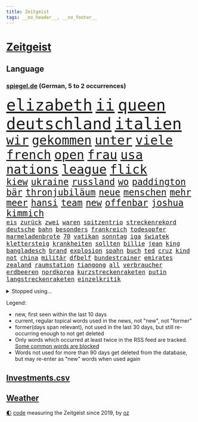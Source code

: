 ```yaml
---
title: Zeitgeist
tags: __no_header__, __no_footer__
---
```


# [Zeitgeist](https://oliz.io/zeitgeist/)

## Language

<h3><a href="https://www.spiegel.de" target="_blank">spiegel.de</a> (German, 5 to 2 occurrences)</h3>
<p style="font-family:monospace">
<span style="font-size:32pt"><a href="news_links.html#elizabeth" class="current">elizabeth</a></span>
<span style="font-size:32pt"><a href="news_links.html#ii" class="current">ii</a></span>
<span style="font-size:32pt"><a href="news_links.html#queen" class="current">queen</a></span>
<span style="font-size:32pt"><a href="news_links.html#deutschland" class="current">deutschland</a></span>
<span style="font-size:32pt"><a href="news_links.html#italien" class="current">italien</a></span>
<br>
<span style="font-size:25pt"><a href="news_links.html#wir" class="current">wir</a></span>
<span style="font-size:25pt"><a href="news_links.html#gekommen" class="current">gekommen</a></span>
<span style="font-size:25pt"><a href="news_links.html#unter" class="current">unter</a></span>
<span style="font-size:25pt"><a href="news_links.html#viele" class="current">viele</a></span>
<span style="font-size:25pt"><a href="news_links.html#french" class="current">french</a></span>
<span style="font-size:25pt"><a href="news_links.html#open" class="current">open</a></span>
<span style="font-size:25pt"><a href="news_links.html#frau" class="current">frau</a></span>
<span style="font-size:25pt"><a href="news_links.html#usa" class="current">usa</a></span>
<span style="font-size:25pt"><a href="news_links.html#nations" class="new">nations</a></span>
<span style="font-size:25pt"><a href="news_links.html#league" class="current">league</a></span>
<span style="font-size:25pt"><a href="news_links.html#flick" class="current">flick</a></span>
<br>
<span style="font-size:18pt"><a href="news_links.html#kiew" class="current">kiew</a></span>
<span style="font-size:18pt"><a href="news_links.html#ukraine" class="current">ukraine</a></span>
<span style="font-size:18pt"><a href="news_links.html#russland" class="current">russland</a></span>
<span style="font-size:18pt"><a href="news_links.html#wo" class="current">wo</a></span>
<span style="font-size:18pt"><a href="news_links.html#paddington" class="current">paddington</a></span>
<span style="font-size:18pt"><a href="news_links.html#bär" class="new">bär</a></span>
<span style="font-size:18pt"><a href="news_links.html#thronjubiläum" class="new">thronjubiläum</a></span>
<span style="font-size:18pt"><a href="news_links.html#neue" class="current">neue</a></span>
<span style="font-size:18pt"><a href="news_links.html#menschen" class="current">menschen</a></span>
<span style="font-size:18pt"><a href="news_links.html#mehr" class="current">mehr</a></span>
<span style="font-size:18pt"><a href="news_links.html#meer" class="current">meer</a></span>
<span style="font-size:18pt"><a href="news_links.html#hansi" class="current">hansi</a></span>
<span style="font-size:18pt"><a href="news_links.html#team" class="current">team</a></span>
<span style="font-size:18pt"><a href="news_links.html#new" class="current">new</a></span>
<span style="font-size:18pt"><a href="news_links.html#offenbar" class="current">offenbar</a></span>
<span style="font-size:18pt"><a href="news_links.html#joshua" class="current">joshua</a></span>
<span style="font-size:18pt"><a href="news_links.html#kimmich" class="current">kimmich</a></span>
<br>
<span style="font-size:12pt"><a href="news_links.html#eis" class="current">eis</a></span>
<span style="font-size:12pt"><a href="news_links.html#zurück" class="current">zurück</a></span>
<span style="font-size:12pt"><a href="news_links.html#zwei" class="current">zwei</a></span>
<span style="font-size:12pt"><a href="news_links.html#waren" class="current">waren</a></span>
<span style="font-size:12pt"><a href="news_links.html#spitzentrio" class="new">spitzentrio</a></span>
<span style="font-size:12pt"><a href="news_links.html#streckenrekord" class="new">streckenrekord</a></span>
<span style="font-size:12pt"><a href="news_links.html#deutsche" class="current">deutsche</a></span>
<span style="font-size:12pt"><a href="news_links.html#bahn" class="current">bahn</a></span>
<span style="font-size:12pt"><a href="news_links.html#besonders" class="current">besonders</a></span>
<span style="font-size:12pt"><a href="news_links.html#frankreich" class="current">frankreich</a></span>
<span style="font-size:12pt"><a href="news_links.html#todesopfer" class="current">todesopfer</a></span>
<span style="font-size:12pt"><a href="news_links.html#marmeladenbrote" class="new">marmeladenbrote</a></span>
<span style="font-size:12pt"><a href="news_links.html#70" class="current">70</a></span>
<span style="font-size:12pt"><a href="news_links.html#vatikan" class="current">vatikan</a></span>
<span style="font-size:12pt"><a href="news_links.html#sonntag" class="current">sonntag</a></span>
<span style="font-size:12pt"><a href="news_links.html#iga" class="current">iga</a></span>
<span style="font-size:12pt"><a href="news_links.html#świątek" class="current">świątek</a></span>
<span style="font-size:12pt"><a href="news_links.html#klettersteig" class="new">klettersteig</a></span>
<span style="font-size:12pt"><a href="news_links.html#krankheiten" class="current">krankheiten</a></span>
<span style="font-size:12pt"><a href="news_links.html#sollten" class="current">sollten</a></span>
<span style="font-size:12pt"><a href="news_links.html#billie" class="current">billie</a></span>
<span style="font-size:12pt"><a href="news_links.html#jean" class="current">jean</a></span>
<span style="font-size:12pt"><a href="news_links.html#king" class="current">king</a></span>
<span style="font-size:12pt"><a href="news_links.html#bangladesch" class="current">bangladesch</a></span>
<span style="font-size:12pt"><a href="news_links.html#brand" class="current">brand</a></span>
<span style="font-size:12pt"><a href="news_links.html#explosion" class="current">explosion</a></span>
<span style="font-size:12pt"><a href="news_links.html#spahn" class="new">spahn</a></span>
<span style="font-size:12pt"><a href="news_links.html#buch" class="current">buch</a></span>
<span style="font-size:12pt"><a href="news_links.html#ted" class="new">ted</a></span>
<span style="font-size:12pt"><a href="news_links.html#cruz" class="new">cruz</a></span>
<span style="font-size:12pt"><a href="news_links.html#kind" class="current">kind</a></span>
<span style="font-size:12pt"><a href="news_links.html#not" class="current">not</a></span>
<span style="font-size:12pt"><a href="news_links.html#china" class="current">china</a></span>
<span style="font-size:12pt"><a href="news_links.html#militär" class="current">militär</a></span>
<span style="font-size:12pt"><a href="news_links.html#dfbelf" class="new">dfbelf</a></span>
<span style="font-size:12pt"><a href="news_links.html#bundestrainer" class="current">bundestrainer</a></span>
<span style="font-size:12pt"><a href="news_links.html#emirates" class="new">emirates</a></span>
<span style="font-size:12pt"><a href="news_links.html#zealand" class="new">zealand</a></span>
<span style="font-size:12pt"><a href="news_links.html#raumstation" class="current">raumstation</a></span>
<span style="font-size:12pt"><a href="news_links.html#tiangong" class="new">tiangong</a></span>
<span style="font-size:12pt"><a href="news_links.html#all" class="current">all</a></span>
<span style="font-size:12pt"><a href="news_links.html#verbraucher" class="current">verbraucher</a></span>
<span style="font-size:12pt"><a href="news_links.html#erdbeeren" class="new">erdbeeren</a></span>
<span style="font-size:12pt"><a href="news_links.html#nordkorea" class="current">nordkorea</a></span>
<span style="font-size:12pt"><a href="news_links.html#kurzstreckenraketen" class="new">kurzstreckenraketen</a></span>
<span style="font-size:12pt"><a href="news_links.html#putin" class="current">putin</a></span>
<span style="font-size:12pt"><a href="news_links.html#langstreckenraketen" class="new">langstreckenraketen</a></span>
<span style="font-size:12pt"><a href="news_links.html#einzelkritik" class="new">einzelkritik</a></span>
</p>
<details>
<summary>Stopped using...</summary>
<p class="former" style="font-size:12pt">
rassismus(592) enorm(591) strategie(591) benjamin(590) einiges(590) erfahrungen(590) früh(590) gewissen(590) kita(590) legendären(590) unmöglich(590) wirecard(590) angeklagte(589) diskriminierung(589) entschuldigt(589) erfolgreich(589) erholt(589) scheuer(589) arbeitnehmer(588) bewährung(588) reul(588) schlag(588) sonne(588) unerwartet(588) unterschiede(588) vorsitzende(588) zuerst(588) zuversicht(588) armenien(587) entwicklungen(587) feierte(587) kauft(587) manchen(587) niederländische(587) trauer(587) weise(587) 125(586) arsenal(586) beruf(586) einstieg(586) konfrontiert(586) konzept(586) paare(586) persönliche(586) ruhe(586) verlief(586) äußerungen(586) bernd(585) echte(585) flieht(585) frank(585) gewerkschaft(585) jahrzehnten(585) leisten(585) 65(584) bereiten(584) ernst(584) fortschritt(584) geboten(584) gegenseitig(584) jüngste(584) konzernchef(584) schiedsrichter(584) sicherheitskräfte(584) sturm(584) szene(584) terroristen(584) tests(584) treffer(584) usgericht(584) 150(583) ausgleich(583) bisschen(583) diskutieren(583) dubai(583) erfahrung(583) erscheinen(583) eskalieren(583) fahrt(583) hinaus(583) ikone(583) infizierte(583) jagd(583) juventus(583) mangelt(583) minderjährige(583) sinnvoll(583) unruhen(583) vollständig(583) anlagen(582) ausflug(582) betriebe(582) bundestags(582) coronatest(582) erzielt(582) grünheide(582) nachspiel(582) schwangerschaft(582) tweet(582) umsatz(582) wurzeln(582) anbieten(581) bewährungsstrafe(581) maximal(581) mitarbeitern(581) plaßmann(581) stuttmann(581) umstrittenes(581) ziemlich(581) 7(580) abgesetzt(580) beschimpft(580) franziskus(580) hunde(580) illegalen(580) klären(580) kollaps(580) rechtsextremisten(580) wohnen(580) bolsonaro(579) europäischer(579) geräte(579) jair(579) kostet(579) tagelang(579) weisen(579) 10(578) anschließend(578) behandeln(578) endgültig(578) rollen(578) verteidigung(578) 43(577) dachte(577) debatten(577) gemeinsamen(577) rekordhoch(577) tauchen(577) beleidigt(576) brite(576) dementiert(576) erlebte(576) freunde(576) hände(576) reagierten(576) restaurants(576) brutal(575) erschöpft(575) hunderten(575) leitet(575) milliarde(575) verspielt(575) vorstellen(575) ausschuss(574) kinos(574) nachfrage(574) tragödie(574) fakten(573) flüchtlingen(573) genehmigung(573) meinungsfreiheit(573) autoindustrie(572) feuerwehrleute(572) haushalte(572) sportlerinnen(572) verdächtigt(572) 45(571) fortgesetzt(571) kindes(571) pflegekräfte(571) privat(571) baut(570) ermordeten(570) forschung(570) patient(570) drastische(568) einiger(568) ostsee(568) polnische(568) vaters(568) zimmer(568) aufhalten(567) gegnern(567) immunität(567) nase(567) verantwortung(567) verwandelt(567) clemens(566) gesamten(566) küstenwache(566) signalisiert(566) hielten(565) indonesien(565) umweltschutz(565) le(564) aufgetaucht(563) auktion(563) landete(563) pkw(563) spitzenreiter(562) analysiert(561) bestmarke(561) fan(561) laufenden(561) präsenz(561) fürth(560) insolvenz(559) katja(559) stimmten(558) erschießt(557) gastronomie(557) umfragewerte(557) pushbacks(556) legende(555) pleite(555) fußballwm(554) kassierte(554) niederländischen(554) generalbundesanwalt(552) heutigen(552) football(551) verfassungsgericht(551) zeigten(548) atomkraft(547) festhalten(545) gesetzliche(545) einblick(544) vertraute(541) eingeschaltet(540) einblicke(538) engen(537) athletinnen(536) karlsruhe(536) entbrannt(534) flug(534) härtere(534) pentagon(533) sprit(532) weitreichende(531) offener(529) sammeln(529) spacex(527) hitler(525) marine(525) entführt(524) suv(524) coronafolgen(523) vereins(522) tolle(521) wmtitel(521) rechter(520) cdu/csu(517) aggressiv(516) ausgemacht(516) stopp(512) behindert(511) pfleger(510) 15jährige(505) auslieferung(505) 150000(498) spritze(491) irgendwie(488) klettert(471) nationalpark(457) ausstellung(455) neonazis(455) entzogen(449) wolken(447) autobahnen(444) fängt(435) zusammengebrochen(423) happy(421) pressefreiheit(416) beleidigte(406) interessen(391) finanziert(390) institute(383) grünes(375) stolpert(367) 38(357) gefälscht(353) tendenzen(350) organisierten(346) geflüchtet(338) umfassende(335) chipmangel(333) lokal(333) träumt(331) ewigkeit(327) azubis(325) vorerkrankungen(324) arme(321) füllen(317) geldwäsche(314) white(313) spiegelpodcast(312) assange(311) 2005(310) geldstrafen(305) mächtigen(304) chaotischen(303) kleinkinder(303) verurteilung(303) wunderkind(299) ermordung(294) karrierecoach(294) gewürdigt(293) konzentriert(292) kapitolsturm(290) rohstoff(289) bezieht(287) pegasus(287) immobilienmarkt(285) vertretung(285) zerstörten(285) japans(283) revier(282) topmanager(282) bemerkbar(280) gestern(277) nicole(277) rutscht(276) binden(274) achtzigerjahren(273) aufträge(273) staatskonzern(273) lauf(270) musks(270) 400000(268) alternative(268) drauf(267) chappatte(266) stehlen(265) rights(264) watch(264) fische(263) liebsten(263) z(260) drehte(259) gewohnt(259) hessens(259) müttern(259) scholz'(259) tabellenführer(259) illegaler(254) gehälter(253) preiserhöhungen(253) reisten(253) tabellenführung(251) ernüchternd(250) gefiel(248) minderheiten(247) 115(245) verstärkung(245) ausreisen(244) lka(243) gysi(242) operationen(242) krieger(241) fehlender(240) gerichtsurteil(240) zuwachs(240) gleichen(238) autoritäre(236) immobilie(236) arten(235) fracht(234) nackt(234) trage(234) zwecke(234) bundestagsdebatte(233) bali(232) deaktiviert(232) bedauert(231) feministin(230) kleinere(230) überraschte(230) coronaprotest(229) genügt(229) demut(227) basketballstar(226) empfing(225) energiekosten(225) auszubildende(224) realen(224) ham(222) unterhaus(221) spezielle(220) umstellung(220) wesen(220) berufen(219) gestiegenen(219) erneutes(218) franz(218) krankenkassen(217) arbeitslosen(215) alarmieren(214) einschüchtern(211) 78(209) organisieren(209) gaspreisen(208) grundlegende(208) weißer(208) gap(207) verheerendes(207) bestimmen(206) eingedrungen(206) verblüffend(206) bedrängt(205) bernhard(205) dan(205) herunter(205) menschheit(205) parlamentarier(204) coronalage(202) wirksam(201) spielzeug(199) größtem(198) radikaler(198) verstorbene(198) aufpassen(197) bayernprofi(196) versenkt(196) luftwaffe(195) oberlandesgericht(195) stromausfall(194) legendäre(193) mohamed(192) verlobt(191) immobilienbesitzer(188) meldungen(188) nutzung(188) thorsten(188) kritikern(187) baldwin(186) menschenrechtsorganisation(186) tödlichem(186) bekannteste(185) geschaut(184) blauen(183) summen(183) wahr(183) hotspur(181) mehrheitlich(181) perfekt(181) ablehnung(180) plattformen(180) feuerte(179) kürzer(179) ungestört(179) überraschenden(179) eegumlage(178) frisst(178) amanda(177) quält(177) schier(177) verschwörungstheorien(177) boykottieren(176) tatortvote(175) erlaubte(173) teslaaktien(173) tommy(173) wirtschaftlich(173) karneval(171) lebenslang(171) extremer(170) tories(170) kontakten(169) strompreise(169) einladung(168) mitleid(167) oskar(167) otto(167) rekordzahl(167) thesen(167) guterres(166) promis(166) unogeneralsekretär(166) einschränken(165) erwiesen(164) kalter(163) heran(162) künstlers(162) sotheby's(162) unendliche(162) verschiedener(162) versicherten(162) brandbrief(161) klaas(161) rostocker(161) spielzeit(161) dinosaurier(160) jederzeit(160) ausliefern(159) emotional(159) explodieren(159) geteilt(158) impfpässe(158) sagten(158) hoffe(155) lehrerinnen(155) unterzeichnen(155) coronaimpfpflicht(153) moralisch(152) omikronvariante(152) rätselhafter(151) traditionellen(150) omikronausbruch(149) mecklenburgvorpommerns(148) millionenbetrag(148) steuergeld(148) gemütlich(147) möchten(147) einzelfall(146) rechtsradikalen(146) jüngst(145) angelegt(144) beziehen(144) greuther(144) tennislegende(143) alarmierend(142) gedenkt(142) bowl(141) commerzbank(141) patzer(141) beamter(140) getäuscht(140) ricarda(140) erschwert(139) europaweit(139) ungleich(139) abtransport(138) adolf(138) aktiver(138) inspiriert(138) beschränken(137) charlotte(137) persönlichkeit(137) schlaganfall(137) audi(136) geschlecht(136) sperma(136) auktionshaus(134) ausgebreitet(134) way(133) fernweh(132) getränke(132) vorzubereiten(131) meere(130) atemnot(128) neuwagen(128) unterschätzt(128) versteigerung(128) céline(127) härtesten(127) erwachsener(126) flugzeugträger(126) gehackt(126) heuert(126) japaner(126) verhör(126) absolut(125) angreifen(125) verkaufte(125) zahlreicher(125) verkünden(124) 2500(123) engel(123) entfalten(123) trinkt(121) elden(120) hartes(120) igor(120) mitgliedstaaten(120) getragen(119) krebs(119) krimineller(118) verkürzung(118) abgerissen(117) feuerwerkskörper(117) lucaapp(116) damalige(115) vorzeitigen(115) aufgeklärt(112) aufgerüstet(112) kraftwerke(112) reichlich(112) republikanerin(112) aneinander(111) großfeuer(111) kommunikation(111) erftstadt(110) klitschko(110) orange(110) ceo(109) eliten(109) insolvenzverfahren(109) klingen(109) algerien(107) helgoland(107) beschuldigte(106) billige(106) gläubige(106) lawrow(106) verlässlich(106) auszuschließen(105) macher(105) sánchez(105) überstehen(105) beriet(104) diebstahl(104) gastbeitrag(104) genaue(104) horror(104) m(104) preissprünge(104) 62(103) bekanntgegeben(103) lobende(103) westens(103) zahlungssystem(103) andrij(102) barbara(101) beckenbauer(101) fraglich(101) komplexe(101) murray(101) erstem(100) everton(100) milliardenschweren(100) assanges(99) eigentore(99) vorrangig(99) abgeschnitten(98) fragten(98) geldquellen(98) kansas(98) militärhilfe(98) nordseeküste(98) kontaktaufnahme(96) rüstungskonzern(96) schwelle(96) ustruppen(96) ausgespäht(95) neil(95) usbundesstaaten(95) verarbeitet(95) verwaltung(95) zensur(95) grünenvorsitzende(94) herum(94) verzeichnen(94) eingesammelt(93) kanadier(93) schnellste(93) verwüstet(93) ablösefrei(92) eubehörde(92) square(92) wüten(92) etabliert(91) befristete(90) jener(90) lebende(90) polizistin(90) tönnies(90) wilhelmshaven(90) kiesewetter(89) ohio(89) roderich(89) tappen(89) tessin(89) begleiten(88) kündigungswelle(88) milieu(88) ruht(88) vierjähriger(88) ölgemälde(88) alarmbereitschaft(87) behauptete(87) betreibt(87) diskriminierend(87) geplanter(87) leak(87) niedriger(87) überlaufen(87) boykotts(86) börsenwert(86) durchlöchert(86) ernannten(86) ideal(86) küsten(86) lautstark(86) lästert(86) rekonstruktion(86) staatsanwälte(86) wmfinals(86) zombie(86) 92(85) bombardiert(85) end(85) geschwächt(85) gestarteten(85) gitter(85) schlägen(85) stammen(85) 98(84) cold(84) hitlers(84) kooperativ(84) ramadan(84) ronnie(84) year(84) 1982(83) abrechnung(83) russischorthodoxen(83) umgebung(83) zusammenziehen(83) angstzuständen(82) fight(82) kindergarten(82) stärkung(82) weiwei(82) althaus(81) antisemitismusvorwürfe(81) bundeswehreinsatz(81) denselben(81) gebauer(81) skispringerin(81) ständigem(81) unerwartetes(81) versuchter(81) abgeschafft(80) erkrankten(80) ernsthaft(80) kurt(80) modi(80) motiven(80) muslime(80) narendra(80) thief(80) torwart(80) air(79) dagmar(79) eminem(79) fantastisch(79) hacks(79) parlamente(79) spdgesundheitsminister(79) ökostrom(79) abgewendet(78) instagramposts(78) mau(78) oberpfalz(78) raketenstufe(78) sensationelle(78) bologna(77) brustkrebs(77) geschäftspartner(77) kanonen(77) kollabierte(77) königsfamilie(77) paula(77) populärer(77) spdpromis(77) stromkosten(77) 170(76) daxkonzerns(76) erfolglosen(76) eukommissionspräsidentin(76) feuerwehreinsatz(76) menschlichen(76) rückrunde(76) bevorstehende(75) coachellafestival(75) inakzeptable(75) kelly(75) luftraum(75) verspätet(75) friedhof(74) irrsinn(74) menschliches(74) teilrückzug(74) uralte(74) wachsenden(74) anflug(73) oleg(73) rissen(73) schwache(73) sportart(73) vereinslegende(73) antonia(72) bomben(72) brüste(72) luxusautos(72) manipulierter(72) verkommen(72) abbau(71) anliegen(71) bevorsteht(71) coronainfizierte(71) hinterbliebenen(71) messbar(71) süddeutschen(71) werbeverbot(71) boom(70) glimpflich(70) göttin(70) hapert(70) nintendo(70) odessa(70) statue(70) wii(70) 237(69) amtlich(69) brandenburger(69) mohan(69) märkte(69) unmittelbar(69) vorgehens(69) befruchtung(68) bundesligaspiel(68) coronaviren(68) stücke(68) zentraler(68) amtierende(67) ankläger(67) ansteuern(67) entwenden(67) reindl(67) chemikalien(66) dieter(66) energieträgern(66) gasimporte(66) gegenden(66) kremltruppen(66) rekordtief(66) stoff(66) überweisen(66) abrüstung(65) ausfällen(65) einreiseverbot(65) geheimdienstchef(65) grassiert(65) hingewiesen(65) höchstwahrscheinlich(65) itsicherheitsfirma(65) jüngstes(65) kletterten(65) konkretisiert(65) mobilität(65) sberbank(65) umsatzeinbruch(65) söhne(64) ulla(64) unfair(64) auswüchse(63) bedrohe(63) darstellungen(63) europatochter(63) masse(63) russisch(63) sberbanktochter(63) stromversorgung(63) ausweitung(62) beschießen(62) beschreiben(62) blutigen(62) militärexperte(62) schwenkt(62) bahnt(61) brutalität(61) invasoren(61) kampfhubschrauber(61) saporischschja(61) schmerzt(61) schwindel(61) ampelfraktionen(60) feuerpause(60) kontrahentin(60) mobilmachung(60) pazifismus(60) ukrainedebatte(60) drosseln(59) fluchtkorridore(59) großvater(59) kasse(59) punktet(59) speicher(59) teuerungsrate(59) 64(58) herzen(58) melanie(58) panzern(58) raketeneinschläge(58) zugzwang(58) blaue(57) wäldern(57) blau(56) clanmitglied(56) eingriffen(56) entgehen(56) geleitet(56) hauses(56) scheiterns(56) schul(56) sexismus(56) microsoft(55) bankkonto(54) bronzezeit(54) rot(54) aufbrechen(53) gasembargo(53) großstadt(53) helm(53) clankriminalität(52) krefeld(52) verstimmungen(52) beigesetzt(51) betreuen(51) erpresst(51) fiala(51) journalistenverband(51) maßstab(51) modernen(51) nachkochen(51) petr(51) roll(51) simpler(51) gemeint(50) islam(50) mechanismus(50) pfiffe(50) tenniskarriere(50) abgeraten(49) energiepolitik(49) eurofighter(49) oligarch(49) träfe(49) unsicherheit(49) aufkommt(48) dilemma(48) emanzipieren(48) madness(48) anwohnern(47) offiziere(47) raser(47) sowieso(47) abgeschoben(46) europatour(46) illusionen(46) nachhaltigen(46) nico(46) prosiebensat1(46) reduzierung(46) scheuen(46) bewegte(45) erpressung(45) köpfe(45) resultat(45) spannenden(45) zurückhaltend(45) beerdigen(44) bereut(44) bulgarien(44) derartige(44) geist(44) größerer(44) kaspersky(44) lafontaine(44) nachrichtenagenturen(44) sanktionsliste(44) wiener(44) agentur(43) bahrain(43) behutsam(43) kasperskysoftware(43) leitungen(43) umsätze(43) verbraucht(43) aufstiegsrennen(42) puma(42) teamleiter(42) 47(41) auffangstation(41) esa(41) fdpministerin(41) immobilienkonzern(41) spiels(41) verkäufe(41) 38jährigen(40) aufgebracht(40) brooks(40) energiepauschale(40) erforderlich(40) hirnforscher(40) earth(39) einkaufszentrum(39) fox(39) aufgeführt(38) beigelegt(38) blauer(38) fabulierte(38) gasengpass(38) informanten(38) israelreise(38) lebenslauf(38) millionenstädte(38) pkwmaut(38) spritschlucker(38) tarifstreit(38) zurückschlagen(38) abgedreht(37) donbas(37) eingekesselten(37) spalten(37) transmenschen(37) angehören(36) diagnostiziert(36) disco(36) geburtstagspartys(36) kläger(36) minimal(36) nationalgardisten(36) überzeugungen(36) asphalt(35) attraktiv(35) fücks(35) gil(35) kiewreise(35) nuklearwaffen(35) ofarim(35) substanzen(35) filiale(34) flüssigerdgasterminals(34) fördert(34) lobte(34) theoretisch(34) abhängen(33) ausprobieren(33) dino(33) johan(33) russlandgeschäft(33) schönen(33) bestechlichkeit(32) fördermittel(32) immobilienkonzerns(32) marken(32) ordnen(32) dresdener(31) fastenmonat(31) friedensbewegte(31) kotropfen(31) motto(31) oleh(31) staatsballett(31) windparks(31) auffüllen(30) leitartikel(30) miriam(30) rezepte(30) schoa(30) ullrich(30) zahnarzt(30) abschläge(29) autokonzern(29) fernseher(29) fsb(29) tagelanger(29) essay(28) euroraum(28) exkanzlerin(28) gaszahlung(28) mangelnden(28) portion(28) setze(28) vergewaltigungen(28) verüben(28) beschwichtigt(27) drittstaaten(27) eishockeybund(27) kriegsparteien(27) entlastungspakete(26) flotte(26) gashahn(26) rüstungsindustrie(26) ukrainebesuch(26) élyséepalast(26) ausgeräumt(25) choreograf(25) dichtmachen(25) ego(25) eisbären(25) fleischkonsum(25) frankreichwahl(25) labor(25) antisemiten(24) aserbaidschan(24) bergkarabach(24) bogen(24) freitesten(24) heiß(24) kämpfende(24) lieferanten(24) vergehen(24) barth(23) darknet(23) fehlentscheidungen(23) frontmann(23) leihen(23) mutterfirma(23) siebthöchsten(23) wahlalter(23) witze(23) artenschutz(22) bernabéu(22) grandioses(22) pc(22) anreize(21) eingekauft(21) fahrgastverband(21) jersey(21) villarreal(21) aufstocken(20) f***(20) mekka(20) mittag(20) t(20) unternehmerin(20) verstehe(20) übergriff(20) rocket(19) bryan(18) bundesnachrichtendienst(18) enttäuschenden(18) planet(18) sommerferien(18) tanker(18) verliefen(18) visionen(18) cia(17) grizzlies(17) jérôme(17) memphis(17) osterfeiertagen(17) passanten(17) traditionen(17) usauslandsgeheimdienst(17) fa(16) komplizierte(16) simulieren(16) subversiven(16) 88(15) amtsgericht(15) aufstiegskampf(15) dahin(15) energiemanager(15) regionalpräsident(15) reißen(15) taz(15) tempelberg(15) absurder(14) aufgegangen(14) ifoinstituts(14) kremlherrscher(14) tags(14) terrorzelle(14) wünsche(14) bespitzelung(13) birnbaum(13) eonchef(13) kishida(13) leonhard(13) pogba(13) südafrikas(13) bodycamaufnahmen(12) eingeschlossenen(12) entführen(12) eumitgliedstaaten(12) gepard(12) leopard(12) mariupols(12) panzerlieferungen(12) produktionsprobleme(12) sprengstoffanschläge(12) traditionsreichen(12) verärgert(12) zentralafrikanische(12) zusammenhängen(12) habecks(11) löschung(11) neuartige(11) nou(11) positionieren(11) spieltage(11)
</p>
</details>
<p>Legend:
<ul>
<li><span class="new">new</span>, first seen within the last 10 days</li>
<li><span class="current">current</span>, regular topical words used in the news, not "new", not "former"</li>
<li><span class="former">former(days span relevant)</span>, not used in the last 30 days, but still re-occurring enough to not get deleted</li>
<li>Only words which occurred at least twice in the RSS feed are tracked. <a href="language/filters.py">Some common words are blocked</a></li>
<li>Words not used for more than 90 days get deleted from the database, but may re-enter as "new" words when used again</li>
</ul>
</p>

## [Investments](investments.html)[.csv](investments.csv)

## [Weather](weather.html)

<footer>
<a href="javascript:toggleTheme()" class="nav">🌓</a>
<a href="https://github.com/ooz/zeitgeist">code</a> measuring the Zeitgeist since 2019, by <a href="https://oliz.io">oz</a>
</footer>

